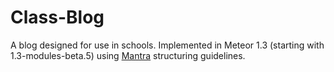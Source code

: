 # Class-Blog
A blog designed for use in schools. Implemented in Meteor 1.3 (starting with 1.3-modules-beta.5) using
[Mantra][1] structuring guidelines.

[1]: https://github.com/kadirahq/mantra
